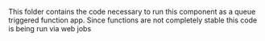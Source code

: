 This folder contains the code necessary to run this component as a queue triggered function app.
Since functions are not completely stable this code is being run via web jobs
